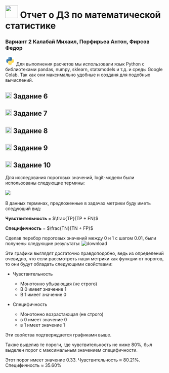 # <img src="https://github.com/fodof91/fodof91/blob/main/data-analysis.png" width="40" height="40"/> Отчет о ДЗ по математической статистике 
### Вариант 2 Калабай Михаил, Порфирьеа Антон, Фирсов Федор

<img src="https://github.com/devicons/devicon/blob/master/icons/python/python-original.svg" title="Python" alt="Python" width="30" height="30"/> Для выполнения расчетов мы использовали язык Python с библиотеками pandas, numpy, sklearn, statsmodels и т.д. и среды Google Colab. Так как они максимально удобные и созданя для подобных вычислений.
## <img src="https://github.com/fodof91/fodof91/blob/main/data.png" width="20" height="20"/> Задание 6
## <img src="https://github.com/fodof91/fodof91/blob/main/data.png" width="20" height="20"/> Задание 7
## <img src="https://github.com/fodof91/fodof91/blob/main/data.png" width="20" height="20"/> Задание 8
## <img src="https://github.com/fodof91/fodof91/blob/main/data.png" width="20" height="20"/> Задание 9
## <img src="https://github.com/fodof91/fodof91/blob/main/data.png" width="20" height="20"/> Задание 10

Для исследования пороговых значений, logit-модели были использованы следующие термины:

<img src="https://media.springernature.com/lw685/springer-static/image/art%3A10.1186%2Fs13174-018-0087-2/MediaObjects/13174_2018_87_Fig4_HTML.png"/> 

В данных терминах, предложенные в задачах метрики буду иметь следуюший вид:

**Чувствительность** = $\frac{TP}{TP + FN}$

**Специфичность** = $\frac{TN}{TN + FP}$

Сделав перебор пороговых значений между 0 и 1 с шагом 0.01, были получены следующие результаты:
![download](https://github.com/fodof91/matstat/assets/90344389/773b49f3-5221-423b-b060-1e7ba0311062)

Эти графики выглядят достаточно правдоподобно, ведь из определений очевидно, что если рассмотреть наши метрики как функции от порогов, то они будут обладать следующими свойствами:

+ Чувствительность
  - Монотонно убывающая (не строго)
  - В 0 имеет значение 1
  - В 1 имеет значение 0
 
+ Специфичность
  - Монотонно возрастающая (не строго)
  - в 0 имеет значение 0
  - в 1 имеет значение 1

Эти свойства подтверждается графиками выше.

Также выделив те пороги, где чувствительность не ниже 80%, был выделен порог с максимальным значением специфичности.

Этот порог имеет значение 0.33. Чувствительность $\approx$ 80.21%. Специфичность $\approx$ 35.60%
